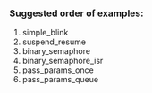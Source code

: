 ### Suggested order of examples:

1. simple_blink
2. suspend_resume
3. binary_semaphore
4. binary_semaphore_isr
5. pass_params_once
6. pass_params_queue
